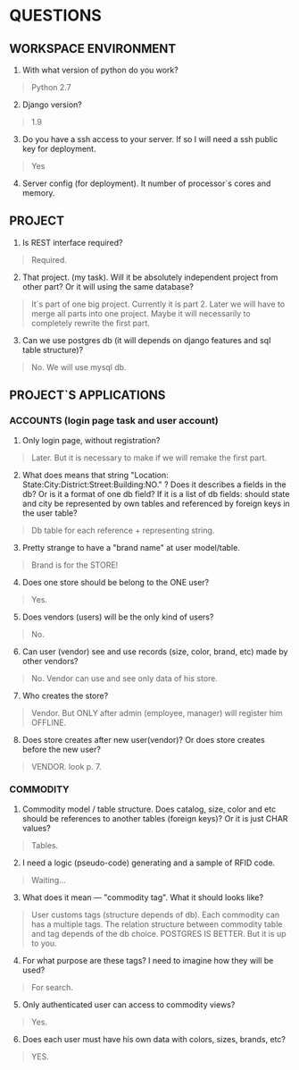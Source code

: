 # QUESTIONS

## WORKSPACE ENVIRONMENT

1. With what version of python do you work?
> Python 2.7
  
2. Django version?
> 1.9

3. Do you have a ssh access to your server. If so I will need a ssh public key for deployment.
> Yes

4. Server config (for deployment). It  number of processor`s cores and memory.
>

## PROJECT

1. Is REST interface required?
> Required.
2. That project. (my task). Will it be absolutely independent project from other part? 
Or it will using the same database?
> It`s part of one big project. Currently it is part 2. 
Later we will have to merge all parts into one project. 
Maybe it will necessarily to completely rewrite the first part.

3. Can we use postgres db (it will depends on django features and sql table structure)?
> No. We will use mysql db.

## PROJECT`S APPLICATIONS

### ACCOUNTS (login page task and user account)

1. Only login page, without registration?
> Later. But it is necessary to make if we will remake the first part.

2. What does means that string "Location: State:City:District:Street:Building:NO." ?
Does it describes a fields in the db? Or is it a format of one db field? 
If it is a list of db fields: should state and city be represented by own tables
 and referenced by foreign keys in the user table?
> Db table for each reference + representing string.

3. Pretty strange to have a "brand name" at user model/table. 
> Brand is for the STORE!

4. Does one store should be belong to the ONE user?
> Yes.

5. Does vendors (users) will be the only kind of users?
> No.

6. Can user (vendor) see and use records (size, color, brand, etc) made by other vendors?
> No. Vendor can use and see only data of his store.

7. Who creates the store?
> Vendor. But ONLY after admin (employee, manager) will register him OFFLINE.

8. Does store creates after new user(vendor)? Or does store creates before the new user?
> VENDOR. look p. 7.

### COMMODITY

1. Commodity model / table structure. Does catalog, size, color and etc 
should be references to another tables (foreign keys)? Or it is just CHAR values?
> Tables.

2. I need a logic (pseudo-code) generating and a sample of RFID code.
> Waiting...

3. What does it mean &mdash; "commodity tag". What it should looks like?
> User customs tags (structure depends of db). Each commodity can has a multiple tags.
The relation structure between commodity table and tag depends of the db choice. 
POSTGRES IS BETTER. But it is up to you. 

4. For what purpose are these tags? I need to imagine how they will be used?
> For search.
5. Only authenticated user can access to commodity views?
> Yes.

6. Does each user must have his own data with colors, sizes, brands, etc?
> YES.